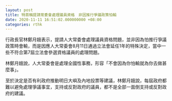 ```yaml
---
layout: post
title: 特首稱提請常委會處理議員資格　非因推行爭議政策怕輸
date: 2020-11-11 16:51:02.000000000 +08:00
categories: rthk
---
```


行政長官林鄭月娥表示，提請人大常委會處理議員資格問題，並非因為怕推行爭議政策時會輸，而是因應人大常委會8月11日通過立法會延任1年的特殊決定，當中一些不符合第7屆立法會參選資格議員的處理問題。

林鄭月娥說，人大常委會是處理全國性事務，形容「不會因為你怕輸就為你去做甚麼事」。

至於決定是否有利政府推動明日大嶼及內地投票等建議，林鄭月娥說，每屆政府都難以避免處理爭議事宜，支持或反對政府的議員，都不是全部一面倒支持或反對政府的建議。
